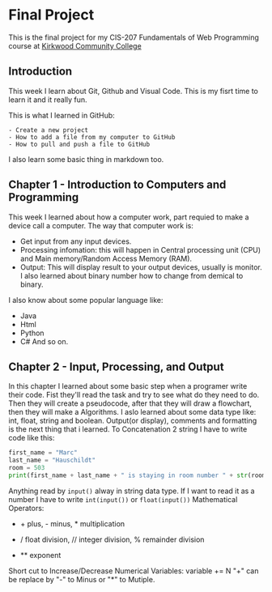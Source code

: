 # Final Project
This is the final project for my CIS-207 Fundamentals of Web Programming course at [Kirkwood Community College](https://www.kirkwood.edu)
## Introduction
This week I learn about Git, Github and Visual Code. This is my fisrt time to learn it and it really fun.

This is what I learned in GitHub:

    - Create a new project
    - How to add a file from my computer to GitHub
    - How to pull and push a file to GitHub

I also learn some basic thing in markdown too.

## Chapter 1 - Introduction to Computers and Programming
This week I learned about how a computer work, part requied to make a device call a computer.
The way that computer work is:
-   Get input from any input devices.
-   Processing infomation: this will happen in Central processing unit (CPU) and Main memory/Random Access Memory (RAM).
-   Output: This will display result to your output devices, usually is monitor.
I also learned about binary number how to change from demical to binary.

I also know about some popular language like:
- Java
- Html
- Python
- C#
And so on.

## Chapter 2 - Input, Processing, and Output
In this chapter I learned about some basic step when a programer write their code.
Fist they'll read the task and try to see what do they need to do. Then they will create a pseudocode, after that they will draw a flowchart, then they will make a Algorithms.
I aslo learned about some data type like: int, float, string and boolean.
Output(or display), comments and formatting is the next thing that i learned.
To Concatenation 2 string I have to write code like this:

```Python
first_name = "Marc"
last_name = "Hauschildt"
room = 503
print(first_name + last_name + " is staying in room number " + str(room))
```
Anything read by `input()` alway in string data type. If I want to read it as a number I have to write `int(input())` or `float(input())`
Mathematical Operators:
-   \+ plus, - minus,  * multiplication

-   / float division, // integer division, % remainder division

-   ** exponent

Short cut to Increase/Decrease Numerical Variables:
variable += N
"+" can be replace by "-" to Minus or "*" to Mutiple.
